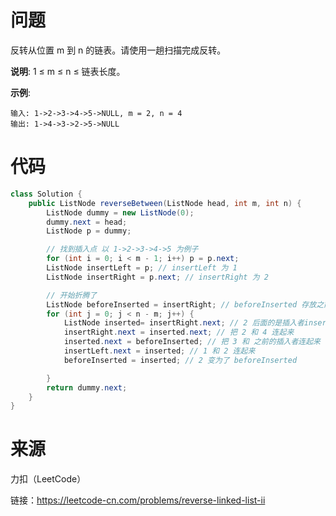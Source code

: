 # 问题
反转从位置 m 到 n 的链表。请使用一趟扫描完成反转。

**说明**:
1 ≤ m ≤ n ≤ 链表长度。

**示例**:

    输入: 1->2->3->4->5->NULL, m = 2, n = 4
    输出: 1->4->3->2->5->NULL


# 代码
```java
class Solution {
    public ListNode reverseBetween(ListNode head, int m, int n) {
        ListNode dummy = new ListNode(0);
        dummy.next = head;
        ListNode p = dummy;

        // 找到插入点 以 1->2->3->4->5 为例子
        for (int i = 0; i < m - 1; i++) p = p.next;
        ListNode insertLeft = p; // insertLeft 为 1
        ListNode insertRight = p.next; // insertRight 为 2

        // 开始折腾了
        ListNode beforeInserted = insertRight; // beforeInserted 存放之前的插入者 好把 1 给连上他
        for (int j = 0; j < n - m; j++) {
            ListNode inserted= insertRight.next; // 2 后面的是插入者inserted
            insertRight.next = inserted.next; // 把 2 和 4 连起来
            inserted.next = beforeInserted; // 把 3 和 之前的插入者连起来
            insertLeft.next = inserted; // 1 和 2 连起来
            beforeInserted = inserted; // 2 变为了 beforeInserted

        }
        return dummy.next;
    }
}
```
# 来源

力扣（LeetCode）

链接：https://leetcode-cn.com/problems/reverse-linked-list-ii
